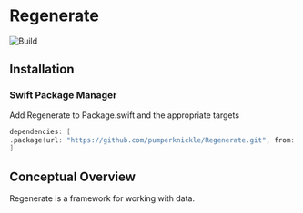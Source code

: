 # Regenerate
![Build](https://github.com/github/docs/actions/workflows/main.yml/badge.svg)

  
## Installation
### Swift Package Manager

Add Regenerate to Package.swift and the appropriate targets
```swift
dependencies: [
.package(url: "https://github.com/pumperknickle/Regenerate.git", from: "1.0.0")
]
```

## Conceptual Overview

Regenerate is a framework for working with data.
